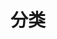 ---
title: "分类" # in any language you want
layout: "categories" # necessary for categories
summary: "categories"
placeholder: "分类"
---